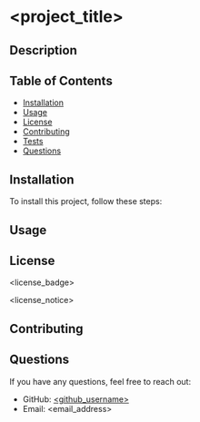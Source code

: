 # <project_title>

## Description

<description>

## Table of Contents

- [Installation](#installation)
- [Usage](#usage)
- [License](#license)
- [Contributing](#contributing)
- [Tests](#tests)
- [Questions](#questions)

## Installation

To install this project, follow these steps:

<installation>

## Usage

<usage>

## License

<license_badge>

<license_notice>

## Contributing

<contributing>

## Questions

If you have any questions, feel free to reach out:

- GitHub: [<github_username>](https://github.com/<github_username>)
- Email: <email_address>